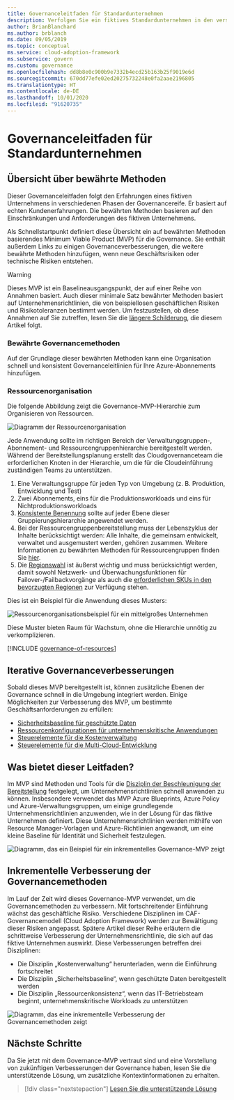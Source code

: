 ```yaml
---
title: Governanceleitfaden für Standardunternehmen
description: Verfolgen Sie ein fiktives Standardunternehmen in den verschiedenen Phasen der Governancereife, das ein MVP (Minimum Viable Product) basierend auf Best Practices definiert.
author: BrianBlanchard
ms.author: brblanch
ms.date: 09/05/2019
ms.topic: conceptual
ms.service: cloud-adoption-framework
ms.subservice: govern
ms.custom: governance
ms.openlocfilehash: dd8b8e0c900b9e7332b4ecd25b163b25f9019e6d
ms.sourcegitcommit: 670dd77efe02ed20275732248e0fa2aae2196805
ms.translationtype: HT
ms.contentlocale: de-DE
ms.lasthandoff: 10/01/2020
ms.locfileid: "91620735"
---
```

# <a name="standard-enterprise-governance-guide"></a>Governanceleitfaden für Standardunternehmen

## <a name="overview-of-best-practices"></a>Übersicht über bewährte Methoden

Dieser Governanceleitfaden folgt den Erfahrungen eines fiktiven Unternehmens in verschiedenen Phasen der Governancereife. Er basiert auf echten Kundenerfahrungen. Die bewährten Methoden basieren auf den Einschränkungen und Anforderungen des fiktiven Unternehmens.

Als Schnellstartpunkt definiert diese Übersicht ein auf bewährten Methoden basierendes Minimum Viable Product (MVP) für die Governance. Sie enthält außerdem Links zu einigen Governanceverbesserungen, die weitere bewährte Methoden hinzufügen, wenn neue Geschäftsrisiken oder technische Risiken entstehen.

> [!WARNING]
> Dieses MVP ist ein Baselineausgangspunkt, der auf einer Reihe von Annahmen basiert. Auch dieser minimale Satz bewährter Methoden basiert auf Unternehmensrichtlinien, die von beispiellosen geschäftlichen Risiken und Risikotoleranzen bestimmt werden. Um festzustellen, ob diese Annahmen auf Sie zutreffen, lesen Sie die [längere Schilderung](./narrative.md), die diesem Artikel folgt.

### <a name="governance-best-practices"></a>Bewährte Governancemethoden

Auf der Grundlage dieser bewährten Methoden kann eine Organisation schnell und konsistent Governanceleitlinien für Ihre Azure-Abonnements hinzufügen.

### <a name="resource-organization"></a>Ressourcenorganisation

Die folgende Abbildung zeigt die Governance-MVP-Hierarchie zum Organisieren von Ressourcen.

![Diagramm der Ressourcenorganisation](../../../_images/govern/resource-organization.png)

Jede Anwendung sollte im richtigen Bereich der Verwaltungsgruppen-, Abonnement- und Ressourcengruppenhierarchie bereitgestellt werden. Während der Bereitstellungsplanung erstellt das Cloudgovernanceteam die erforderlichen Knoten in der Hierarchie, um die für die Cloudeinführung zuständigen Teams zu unterstützen.

1. Eine Verwaltungsgruppe für jeden Typ von Umgebung (z. B. Produktion, Entwicklung und Test)
2. Zwei Abonnements, eins für die Produktionsworkloads und eins für Nichtproduktionsworkloads
3. [Konsistente Benennung](../../../ready/azure-best-practices/naming-and-tagging.md) sollte auf jeder Ebene dieser Gruppierungshierarchie angewendet werden.
4. Bei der Ressourcengruppenbereitstellung muss der Lebenszyklus der Inhalte berücksichtigt werden: Alle Inhalte, die gemeinsam entwickelt, verwaltet und ausgemustert werden, gehören zusammen. Weitere Informationen zu bewährten Methoden für Ressourcengruppen finden Sie [hier](../../../decision-guides/resource-consistency/index.md).
5. Die [Regionswahl](../../../migrate/azure-best-practices/multiple-regions.md) ist äußerst wichtig und muss berücksichtigt werden, damit sowohl Netzwerk- und Überwachungsfunktionen für Failover-/Failbackvorgänge als auch die [erforderlichen SKUs in den bevorzugten Regionen](https://azure.microsoft.com/global-infrastructure/services) zur Verfügung stehen.

Dies ist ein Beispiel für die Anwendung dieses Musters:

![Ressourcenorganisationsbeispiel für ein mittelgroßes Unternehmen](../../../_images/govern/mid-market-resource-organization.png)

Diese Muster bieten Raum für Wachstum, ohne die Hierarchie unnötig zu verkomplizieren.

[!INCLUDE [governance-of-resources](../../../../includes/governance-of-resources.md)]

## <a name="iterative-governance-improvements"></a>Iterative Governanceverbesserungen

Sobald dieses MVP bereitgestellt ist, können zusätzliche Ebenen der Governance schnell in die Umgebung integriert werden. Einige Möglichkeiten zur Verbesserung des MVP, um bestimmte Geschäftsanforderungen zu erfüllen:

- [Sicherheitsbaseline für geschützte Daten](./security-baseline-improvement.md)
- [Ressourcenkonfigurationen für unternehmenskritische Anwendungen](./resource-consistency-improvement.md)
- [Steuerelemente für die Kostenverwaltung](./cost-management-improvement.md)
- [Steuerelemente für die Multi-Cloud-Entwicklung](./multicloud-improvement.md)

## <a name="what-does-this-guidance-provide"></a>Was bietet dieser Leitfaden?

Im MVP sind Methoden und Tools für die [Disziplin der Beschleunigung der Bereitstellung](../../deployment-acceleration/index.md) festgelegt, um Unternehmensrichtlinien schnell anwenden zu können. Insbesondere verwendet das MVP Azure Blueprints, Azure Policy und Azure-Verwaltungsgruppen, um einige grundlegende Unternehmensrichtlinien anzuwenden, wie in der Lösung für das fiktive Unternehmen definiert. Diese Unternehmensrichtlinien werden mithilfe von Resource Manager-Vorlagen und Azure-Richtlinien angewandt, um eine kleine Baseline für Identität und Sicherheit festzulegen.

![Diagramm, das ein Beispiel für ein inkrementelles Governance-MVP zeigt](../../../_images/govern/governance-mvp.png)

## <a name="incremental-improvement-of-governance-practices"></a>Inkrementelle Verbesserung der Governancemethoden

Im Lauf der Zeit wird dieses Governance-MVP verwendet, um die Governancemethoden zu verbessern. Mit fortschreitender Einführung wächst das geschäftliche Risiko. Verschiedene Disziplinen im CAF-Governancemodell (Cloud Adoption Framework) werden zur Bewältigung dieser Risiken angepasst. Spätere Artikel dieser Reihe erläutern die schrittweise Verbesserung der Unternehmensrichtlinie, die sich auf das fiktive Unternehmen auswirkt. Diese Verbesserungen betreffen drei Disziplinen:

- Die Disziplin „Kostenverwaltung“ herunterladen, wenn die Einführung fortschreitet
- Die Disziplin „Sicherheitsbaseline“, wenn geschützte Daten bereitgestellt werden
- Die Disziplin „Ressourcenkonsistenz“, wenn das IT-Betriebsteam beginnt, unternehmenskritische Workloads zu unterstützen

![Diagramm, das eine inkrementelle Verbesserung der Governancemethoden zeigt](../../../_images/govern/governance-improvement.png)

## <a name="next-steps"></a>Nächste Schritte

Da Sie jetzt mit dem Governance-MVP vertraut sind und eine Vorstellung von zukünftigen Verbesserungen der Governance haben, lesen Sie die unterstützende Lösung, um zusätzliche Kontextinformationen zu erhalten.

> [!div class="nextstepaction"]
> [Lesen Sie die unterstützende Lösung](./narrative.md)
